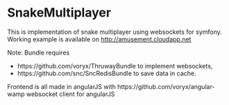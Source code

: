 # SnakeMultiplayer
This is implementation of snake multiplayer using websockets for symfony.
Working example is available on http://amusement.cloudapp.net

Note: Bundle requires 
<ul>
<li>https://github.com/voryx/ThruwayBundle  to implement websockets,</li>
<li>https://github.com/snc/SncRedisBundle to save data in cache.</li>
</ul>
Frontend is all made in angularJS with  https://github.com/voryx/angular-wamp websocket client for angularJS


